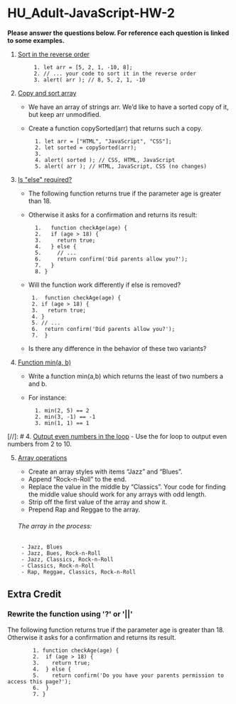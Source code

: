 # HU_Adult-JavaScript-HW-2
**__Please answer the questions below. For reference each question is linked to some examples.__**

1. [Sort in the reverse order](https://github.com/Jay4stem/HU_Adult-JavaScript-Examples/blob/master/Examples1.md#reverse-array)
            
            1. let arr = [5, 2, 1, -10, 8];
            2. // ... your code to sort it in the reverse order
            3. alert( arr ); // 8, 5, 2, 1, -10
    
2. [Copy and sort array](https://github.com/Jay4stem/HU_Adult-JavaScript-Examples/blob/master/Examples1.md#sort-the-array)
    - We have an array of strings arr. We’d like to have a sorted copy of it, but keep arr unmodified.
    - Create a function copySorted(arr) that returns such a copy.
      
            1. let arr = ["HTML", "JavaScript", "CSS"];
            2. let sorted = copySorted(arr);
            3. 
            4. alert( sorted ); // CSS, HTML, JavaScript
            5. alert( arr ); // HTML, JavaScript, CSS (no changes)
    
3. [Is "else" required?](https://github.com/Jay4stem/HU_Adult-JavaScript-Examples/blob/master/Examples1.md#else-required)
    - The following function returns true if the parameter age is greater than 18.
    - Otherwise it asks for a confirmation and returns its result:

            1.   function checkAge(age) {
            2.   if (age > 18) {
            3.     return true;
            4.   } else {
            5.     // ...
            6.     return confirm('Did parents allow you?');
            7.   }
            8. }
            
     - Will the function work differently if else is removed?
            
            1.  function checkAge(age) {
            2. if (age > 18) {
            3.   return true;
            4. }
            5. // ...
            6.  return confirm('Did parents allow you?');
            7.  } 
            
      - Is there any difference in the behavior of these two variants?
      
3. [Function min(a, b)](https://github.com/Jay4stem/HU_Adult-JavaScript-Examples/blob/master/Examples1.md#function-min)
   
    - Write a function min(a,b) which returns the least of two numbers a and b.
    - For instance:
            
            1. min(2, 5) == 2
            2. min(3, -1) == -1
            3. min(1, 1) == 1
            
[//]: # 4. [Output even numbers in the loop](https://github.com/Jay4stem/HU_Adult-JavaScript-Examples/blob/master/Examples1.md#nesting-for-loops)
    - Use the for loop to output even numbers from 2 to 10.
    
5. [Array operations](https://github.com/Jay4stem/HU_Adult-JavaScript-Examples/blob/master/Examples1.md#array-operations)
    
    - Create an array styles with items “Jazz” and “Blues”.
    - Append “Rock-n-Roll” to the end.
    - Replace the value in the middle by “Classics”. Your code for finding the middle value should work for any arrays with odd length.
    - Strip off the first value of the array and show it.
    - Prepend Rap and Reggae to the array.

    ###### The array in the process:
        - Jazz, Blues
        - Jazz, Bues, Rock-n-Roll
        - Jazz, Classics, Rock-n-Roll
        - Classics, Rock-n-Roll
        - Rap, Reggae, Classics, Rock-n-Roll
        
## Extra Credit

### Rewrite the function using '?' or '||'

   The following function returns true if the parameter age is greater than 18. Otherwise it asks for a confirmation and returns its result.

            1. function checkAge(age) {
            2.  if (age > 18) {
            3.    return true;
            4.  } else {
            5.    return confirm('Do you have your parents permission to access this page?');
            6.  }
            7. }
